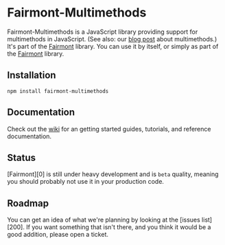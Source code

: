 # Fairmont-Multimethods

Fairmont-Multimethods is a JavaScript library providing support for multimethods in JavaScript. (See also: our [blog post][] about multimethods.) It's part of the [Fairmont][] library. You can use it by itself, or simply as part of the [Fairmont][] library.

## Installation

`npm install fairmont-multimethods`

## Documentation

Check out the [wiki][] for an getting started guides, tutorials, and reference documentation.

## Status

[Fairmont][0] is still under heavy development and is `beta` quality, meaning you should probably not use it in your production code.

## Roadmap

You can get an idea of what we're planning by looking at the [issues list][200]. If you want something that isn't there, and you think it would be a good addition, please open a ticket.

[tickets]:https://github.com/pandastrike/fairmont/issues
[Fairmont]:https://github.com/pandastrike/fairmont
[wiki]:https://github.com/pandastrike/fairmont/wiki
[blog post]:https://www.pandastrike.com/posts/20150616-multimethods
